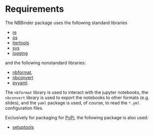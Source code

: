 # Requirements

The NBBinder package uses the following standard libraries

- [re](https:/docs.python.org/3/library/re.html)
- [os](https:/docs.python.org/3/library/os.html)
- [itertools](https:/docs.python.org/3/library/itertools.html)
- [sys](https:/docs.python.org/3/library/sys.html)
- [logging](https:/docs.python.org/3/library/logging.html)

and the following nonstandard libraries:

- [nbformat](https://pypi.org/project/nbformat/),
- [nbconvert](https://pypi.org/project/nbconvert/)
- [pyyaml](https://pypi.org/project/PyYAML/).

The `nbformat` library is used to interact with the jupyter notebooks, the `nbconvert` library is used to export the notebooks to other formats (e.g. slides), and the `yaml` package is used, of course, to read the `*.yml` configuration files.

Exclusively for packaging for [PyPi](https://pypi.org), the following package is also used:

- [setuptools](https://pypi.org/project/setuptools/)